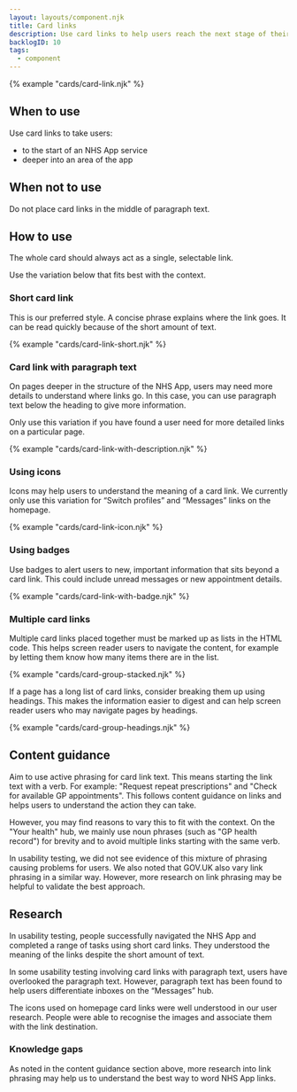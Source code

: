 ```yaml
---
layout: layouts/component.njk
title: Card links
description: Use card links to help users reach the next stage of their NHS App journey.
backlogID: 10
tags:
  - component
---
```


{% example "cards/card-link.njk" %}

## When to use

Use card links to take users:

- to the start of an NHS App service
- deeper into an area of the app

## When not to use

Do not place card links in the middle of paragraph text.

## How to use

The whole card should always act as a single, selectable link.

Use the variation below that fits best with the context.

### Short card link

This is our preferred style. A concise phrase explains where the link goes. It can be read quickly because of the short amount of text.

{% example "cards/card-link-short.njk" %}

### Card link with paragraph text

On pages deeper in the structure of the NHS App, users may need more details to understand where links go. In this case, you can use paragraph text below the heading to give more information.

Only use this variation if you have found a user need for more detailed links on a particular page.

{% example "cards/card-link-with-description.njk" %}

### Using icons

Icons may help users to understand the meaning of a card link. We currently only use this variation for “Switch profiles” and “Messages” links on the homepage.

{% example "cards/card-link-icon.njk" %}

### Using badges

Use badges to alert users to new, important information that sits beyond a card link. This could include unread messages or new appointment details.

{% example "cards/card-link-with-badge.njk" %}

### Multiple card links

Multiple card links placed together must be marked up as lists in the HTML code. This helps screen reader users to navigate the content, for example by letting them know how many items there are in the list.

{% example "cards/card-group-stacked.njk" %}

If a page has a long list of card links, consider breaking them up using headings. This makes the information easier to digest and can help screen reader users who may navigate pages by headings.

{% example "cards/card-group-headings.njk" %}

## Content guidance

Aim to use active phrasing for card link text. This means starting the link text with a verb. For example: "Request repeat prescriptions" and "Check for available GP appointments". This follows content guidance on links and helps users to understand the action they can take.

However, you may find reasons to vary this to fit with the context. On the "Your health" hub, we mainly use noun phrases (such as "GP health record") for brevity and to avoid multiple links starting with the same verb.

In usability testing, we did not see evidence of this mixture of phrasing causing problems for users. We also noted that GOV.UK also vary link phrasing in a similar way. However, more research on link phrasing may be helpful to validate the best approach.

## Research

In usability testing, people successfully navigated the NHS App and completed a range of tasks using short card links. They understood the meaning of the links despite the short amount of text.

In some usability testing involving card links with paragraph text, users have overlooked the paragraph text. However, paragraph text has been found to help users differentiate inboxes on the “Messages” hub.

The icons used on homepage card links were well understood in our user research. People were able to recognise the images and associate them with the link destination.

### Knowledge gaps

As noted in the content guidance section above, more research into link phrasing may help us to understand the best way to word NHS App links.
